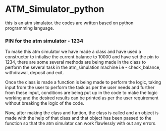 <h1>ATM_Simulator_python</h1>
this is an atm simulator. the codes are written based on python programming language.

<h3>PIN for the atm simulator - 1234</h3>

To make this atm simulator we have made a class and have used a constructor to intialise the current balance to 10000 and have set the pin to 1234, there are some several methods are being made in the class to perform the several task in the atm_simulation machine i.e - check_balance, withdrawal, deposit and exit.

Once the class is made a function is being made to perform the logic, taking input from the user to perform the task as per the user needs and further from these input, conditions are being put up in the code to make the logic working and the desired results can be printed as per the user requirement without breaking the logic of the code.

Now, after making the class and funtion, the class is called and an object is made with the help of that class and that object has been passed to the function so that the atm simulator can work flawlessly with out any errors.

